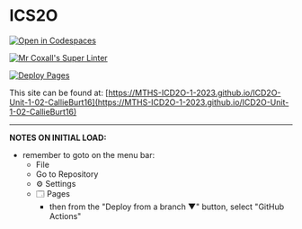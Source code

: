 # ICS2O

[![Open in Codespaces](https://classroom.github.com/assets/launch-codespace-7f7980b617ed060a017424585567c406b6ee15c891e84e1186181d67ecf80aa0.svg)](https://classroom.github.com/open-in-codespaces?assignment_repo_id=13865257)

[![Mr Coxall's Super Linter](https://github.com/MTHS-ICD2O-1-2023/ICD2O-Unit-1-02-CallieBurt16/workflows/Mr%20Coxall's%20Super%20Linter/badge.svg)](https://github.com/MTHS-ICD2O-1-2023/ICD2O-Unit-1-02-CallieBurt16/actions)

[![Deploy Pages](https://github.com/MTHS-ICD2O-1-2023/ICD2O-Unit-1-02-CallieBurt16/workflows/Deploy%20Pages/badge.svg)](https://github.com/MTHS-ICD2O-1-2023/ICD2O-Unit-1-02-CallieBurt16/actions)

This site can be found at: [https://MTHS-ICD2O-1-2023.github.io/ICD2O-Unit-1-02-CallieBurt16](https://MTHS-ICD2O-1-2023.github.io/ICD2O-Unit-1-02-CallieBurt16)

---

**NOTES ON INITIAL LOAD:**
- remember to goto on the menu bar:
  - File
  - Go to Repository
  - ⚙ Settings
  - 🗔 Pages
    - then from the "Deploy from a branch ▼" button, select "GitHub Actions"

